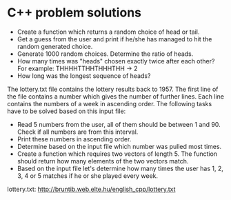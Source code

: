 # C++ problem solutions 

- Create a function which returns a random choice of head or tail.
- Get a guess from the user and print if he/she has managed to hit the random
  generated choice.
- Generate 1000 random choices. Determine the ratio of heads.
- How many times was "heads" chosen exactly twice after each other? For
  example: THHHHTTHHTHHHTHH -> 2
- How long was the longest sequence of heads?



The lottery.txt file contains the lottery results back to 1957.  The first line
of the file contains a number which gives the number of further lines. Each
line contains the numbers of a week in ascending order. The following tasks
have to be solved based on this input file:
- Read 5 numbers from the user, all of them should be between 1 and 90. Check
  if all numbers are from this interval.
- Print these numbers in ascending order.
- Determine based on the input file which number was pulled most times.
- Create a function which requires two vectors of length 5. The function should
  return how many elements of the two vectors match.
- Based on the input file let's determine how many times the user has 1, 2, 3,
  4 or 5 matches if he or she played every week.


lottery.txt:
http://bruntib.web.elte.hu/english_cpp/lottery.txt
